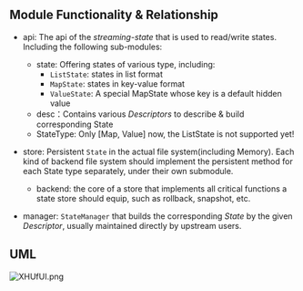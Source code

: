 ## Module Functionality & Relationship

* api: The api of the _streaming-state_ that is used to read/write states. Including the following sub-modules:
  * state: Offering states of various type, including:
    * `ListState`: states in list format
    * `MapState`: states in key-value format
    * `ValueState`: A special MapState whose key is a default hidden value
  * desc：Contains various _Descriptors_ to describe & build corresponding State
  * StateType: Only [Map, Value] now, the ListState is not supported yet!
  
* store: Persistent `State` in the actual file system(including Memory). 
Each kind of backend file system should implement the persistent method for each State type separately, under their own submodule.
  * backend: the core of a store that implements all critical functions a state store should equip, such as rollback, snapshot, etc. 

* manager: `StateManager` that builds the corresponding _State_ by the given _Descriptor_, usually maintained directly by upstream users. 

## UML
![XHUfUI.png](https://s1.ax1x.com/2022/06/16/XHUfUI.png)